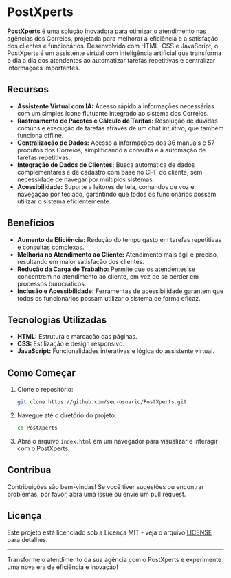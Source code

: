# PostXperts

**PostXperts** é uma solução inovadora para otimizar o atendimento nas agências dos Correios, projetada para melhorar a eficiência e a satisfação dos clientes e funcionários. Desenvolvido com HTML, CSS e JavaScript, o PostXperts é um assistente virtual com inteligência artificial que transforma o dia a dia dos atendentes ao automatizar tarefas repetitivas e centralizar informações importantes.

## Recursos

- **Assistente Virtual com IA:** Acesso rápido a informações necessárias com um simples ícone flutuante integrado ao sistema dos Correios.
- **Rastreamento de Pacotes e Cálculo de Tarifas:** Resolução de dúvidas comuns e execução de tarefas através de um chat intuitivo, que também funciona offline.
- **Centralização de Dados:** Acesso a informações dos 36 manuais e 57 produtos dos Correios, simplificando a consulta e a automação de tarefas repetitivas.
- **Integração de Dados de Clientes:** Busca automática de dados complementares e de cadastro com base no CPF do cliente, sem necessidade de navegar por múltiplos sistemas.
- **Acessibilidade:** Suporte a leitores de tela, comandos de voz e navegação por teclado, garantindo que todos os funcionários possam utilizar o sistema eficientemente.

## Benefícios

- **Aumento da Eficiência:** Redução do tempo gasto em tarefas repetitivas e consultas complexas.
- **Melhoria no Atendimento ao Cliente:** Atendimento mais ágil e preciso, resultando em maior satisfação dos clientes.
- **Redução da Carga de Trabalho:** Permite que os atendentes se concentrem no atendimento ao cliente, em vez de se perder em processos burocráticos.
- **Inclusão e Acessibilidade:** Ferramentas de acessibilidade garantem que todos os funcionários possam utilizar o sistema de forma eficaz.

## Tecnologias Utilizadas

- **HTML:** Estrutura e marcação das páginas.
- **CSS:** Estilização e design responsivo.
- **JavaScript:** Funcionalidades interativas e lógica do assistente virtual.

## Como Começar

1. Clone o repositório:
    ```bash
    git clone https://github.com/seu-usuario/PostXperts.git
    ```
2. Navegue até o diretório do projeto:
    ```bash
    cd PostXperts
    ```
3. Abra o arquivo `index.html` em um navegador para visualizar e interagir com o PostXperts.

## Contribua

Contribuições são bem-vindas! Se você tiver sugestões ou encontrar problemas, por favor, abra uma issue ou envie um pull request.

## Licença

Este projeto está licenciado sob a Licença MIT - veja o arquivo [LICENSE](LICENSE) para detalhes.

---

Transforme o atendimento da sua agência com o PostXperts e experimente uma nova era de eficiência e inovação!


